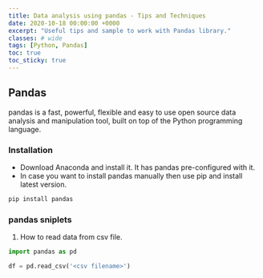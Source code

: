 ```yaml
---
title: Data analysis using pandas - Tips and Techniques
date: 2020-10-18 00:00:00 +0000
excerpt: "Useful tips and sample to work with Pandas library."
classes: # wide
tags: [Python, Pandas]
toc: true
toc_sticky: true
---
```

## Pandas
pandas is a fast, powerful, flexible and easy to use open source data analysis and manipulation tool, built on top of the Python programming language.  

### Installation
* Download Anaconda and install it. It has pandas pre-configured with it.
* In case you want to install pandas manually then use pip and install latest version.
```python
pip install pandas
```

### pandas sniplets
1. How to read data from csv file.
```python
import pandas as pd

df = pd.read_csv('<csv filename>')
```
